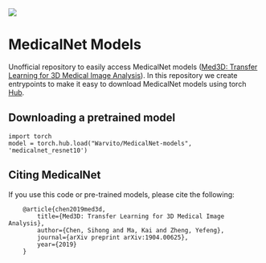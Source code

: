 <img src="https://github.com/Tencent/MedicalNet/blob/master/images/logo.png?raw=true" align=mid />

# MedicalNet Models
Unofficial repository to easily access MedicalNet models ([Med3D: Transfer Learning for 3D Medical Image Analysis](https://arxiv.org/abs/1904.00625)). 
In this repository we create entrypoints to make it easy to download MedicalNet models using torch [Hub](https://pytorch.org/docs/stable/hub.html).

## Downloading a pretrained model
```
import torch
model = torch.hub.load("Warvito/MedicalNet-models", 'medicalnet_resnet10')
```

## Citing MedicalNet
If you use this code or pre-trained models, please cite the following:
```
    @article{chen2019med3d,
        title={Med3D: Transfer Learning for 3D Medical Image Analysis},
        author={Chen, Sihong and Ma, Kai and Zheng, Yefeng},
        journal={arXiv preprint arXiv:1904.00625},
        year={2019}
    }
```

